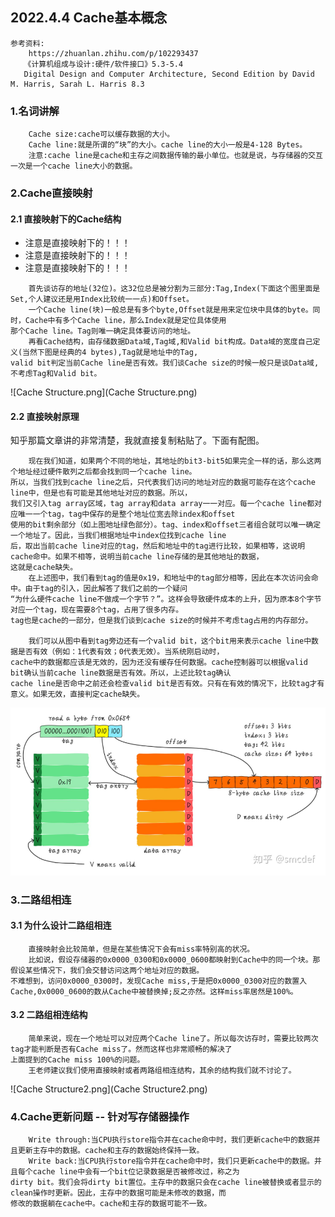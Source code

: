 ## 2022.4.4 Cache基本概念

```
参考资料:
    https://zhuanlan.zhihu.com/p/102293437
   《计算机组成与设计:硬件/软件接口》5.3-5.4
   Digital Design and Computer Architecture, Second Edition by David M. Harris, Sarah L. Harris 8.3
```

### 1.名词讲解

```
    Cache size:cache可以缓存数据的大小。
    Cache line:就是所谓的“块”的大小。cache line的大小一般是4-128 Bytes。
    注意:cache line是cache和主存之间数据传输的最小单位。也就是说，与存储器的交互一次是一个cache line大小的数据。
```

### 2.Cache直接映射

#### 2.1 直接映射下的Cache结构

- 注意是直接映射下的！！！
- 注意是直接映射下的！！！
- 注意是直接映射下的！！！
```
    首先谈访存的地址(32位)。这32位总是被分割为三部分:Tag,Index(下面这个图里面是Set,个人建议还是用Index比较统一一点)和Offset。
    一个Cache line(块)一般总是有多个byte,Offset就是用来定位块中具体的byte。同时，Cache中有多个Cache line，那么Index就是定位具体使用
那个Cache line。Tag则唯一确定具体要访问的地址。
    再看Cache结构，由存储数据Data域,Tag域,和Valid bit构成。Data域的宽度自己定义(当然下图是经典的4 bytes),Tag就是地址中的Tag,
valid bit判定当前Cache line是否有效。我们谈Cache size的时候一般只是谈Data域,不考虑Tag和Valid bit。
```
![Cache Structure.png](Cache Structure.png)

#### 2.2 直接映射原理
知乎那篇文章讲的非常清楚，我就直接复制粘贴了。下面有配图。
```
    现在我们知道，如果两个不同的地址，其地址的bit3-bit5如果完全一样的话，那么这两个地址经过硬件散列之后都会找到同一个cache line。
所以，当我们找到cache line之后，只代表我们访问的地址对应的数据可能存在这个cache line中，但是也有可能是其他地址对应的数据。所以，
我们又引入tag array区域，tag array和data array一一对应。每一个cache line都对应唯一一个tag，tag中保存的是整个地址位宽去除index和offset
使用的bit剩余部分（如上图地址绿色部分）。tag、index和offset三者组合就可以唯一确定一个地址了。因此，当我们根据地址中index位找到cache line
后，取出当前cache line对应的tag，然后和地址中的tag进行比较，如果相等，这说明cache命中。如果不相等，说明当前cache line存储的是其他地址的数据，
这就是cache缺失。
    在上述图中，我们看到tag的值是0x19，和地址中的tag部分相等，因此在本次访问会命中。由于tag的引入，因此解答了我们之前的一个疑问
“为什么硬件cache line不做成一个字节？”。这样会导致硬件成本的上升，因为原本8个字节对应一个tag，现在需要8个tag，占用了很多内存。
tag也是cache的一部分，但是我们谈到cache size的时候并不考虑tag占用的内存部分。

    我们可以从图中看到tag旁边还有一个valid bit，这个bit用来表示cache line中数据是否有效（例如：1代表有效；0代表无效）。当系统刚启动时，
cache中的数据都应该是无效的，因为还没有缓存任何数据。cache控制器可以根据valid bit确认当前cache line数据是否有效。所以，上述比较tag确认
cache line是否命中之前还会检查valid bit是否有效。只有在有效的情况下，比较tag才有意义。如果无效，直接判定cache缺失。
```
![Cache直接映射.png](Cache直接映射.png)

### 3.二路组相连
#### 3.1 为什么设计二路组相连
```
    直接映射会比较简单，但是在某些情况下会有miss率特别高的状况。
    比如说，假设存储器的0x0000_0300和0x0000_0600都映射到Cache中的同一个块。那假设某些情况下，我们会交替访问这两个地址对应的数据。
不难想到，访问0x0000_0300时，发现Cache miss,于是把0x0000_0300对应的数置入Cache,0x0000_0600的数从Cache中被替换掉;反之亦然。这样miss率居然是100%。
```

#### 3.2 二路组相连结构
```
    简单来说，现在一个地址可以对应两个Cache line了。所以每次访存时，需要比较两次tag才能判断是否有Cache miss了。然而这样也非常顺畅的解决了
上面提到的Cache miss 100%的问题。
    王老师建议我们使用直接映射或者两路组相连结构，其余的结构我们就不讨论了。
```
![Cache Structure2.png](Cache Structure2.png)

### 4.Cache更新问题 -- 针对写存储器操作
```
    Write through:当CPU执行store指令并在cache命中时，我们更新cache中的数据并且更新主存中的数据。cache和主存的数据始终保持一致。
    Write back:当CPU执行store指令并在cache命中时，我们只更新cache中的数据。并且每个cache line中会有一个bit位记录数据是否被修改过，称之为
dirty bit。我们会将dirty bit置位。主存中的数据只会在cache line被替换或者显示的clean操作时更新。因此，主存中的数据可能是未修改的数据，而
修改的数据躺在cache中。cache和主存的数据可能不一致。
```


